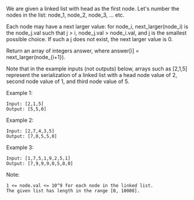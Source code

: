 We are given a linked list with head as the first node.  Let's number the nodes in the list: node_1, node_2, node_3, ... etc.

Each node may have a next larger value: for node_i, next_larger(node_i) is the node_j.val such that j > i, node_j.val > node_i.val, and j is the smallest possible choice.  If such a j does not exist, the next larger value is 0.

Return an array of integers answer, where answer[i] = next_larger(node_{i+1}).

Note that in the example inputs (not outputs) below, arrays such as [2,1,5] represent the serialization of a linked list with a head node value of 2, second node value of 1, and third node value of 5.

 

Example 1:

```
Input: [2,1,5]
Output: [5,5,0]
```

Example 2:

```
Input: [2,7,4,3,5]
Output: [7,0,5,5,0]
```

Example 3:

```
Input: [1,7,5,1,9,2,5,1]
Output: [7,9,9,9,0,5,0,0]
 ```

Note:

```
1 <= node.val <= 10^9 for each node in the linked list.
The given list has length in the range [0, 10000].
```